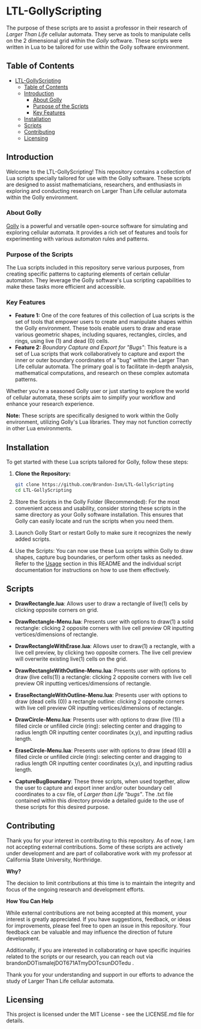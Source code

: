 # LTL-GollyScripting

The purpose of these scripts are to assist a professor in their research of _Larger Than Life_ cellular automata. They serve as tools to manipulate cells on the 2 dimensional grid within the _Golly_ software. These scripts were written in Lua to be tailored for use within the Golly software environment.

## Table of Contents

- [LTL-GollyScripting](#ltl-gollyscripting)
  - [Table of Contents](#table-of-contents)
  - [Introduction](#introduction)
    - [About Golly](#about-golly)
    - [Purpose of the Scripts](#purpose-of-the-scripts)
    - [Key Features](#key-features)
  - [Installation](#installation)
  - [Scripts](#scripts)
  - [Contributing](#contributing)
  - [Licensing](#licensing)

## Introduction

Welcome to the LTL-GollyScripting! This repository contains a collection of Lua scripts specially tailored for use with the Golly software. These scripts are designed to assist mathematicians, researchers, and enthusiasts in exploring and conducting research on Larger Than Life cellular automata within the Golly environment.

### About Golly

[Golly](https://golly.sourceforge.io/) is a powerful and versatile open-source software for simulating and exploring cellular automata. It provides a rich set of features and tools for experimenting with various automaton rules and patterns.

### Purpose of the Scripts

The Lua scripts included in this repository serve various purposes, from creating specific patterns to capturing elements of certain cellular automaton. They leverage the Golly software's Lua scripting capabilities to make these tasks more efficient and accessible.

### Key Features

- **Feature 1:** One of the core features of this collection of Lua scripts is the set of tools that empower users to create and manipulate shapes within the Golly environment. These tools enable users to draw and erase various geometric shapes, including squares, rectangles, circles, and rings, using live (1) and dead (0) cells.
- **Feature 2:** *Boundary Capture and Export for "Bugs"*: This feature is a set of Lua scripts that work collaboratively to capture and export the inner or outer boundary coordinates of a "bug" within the Larger Than Life cellular automata. The primary goal is to facilitate in-depth analysis, mathematical computations, and research on these complex automata patterns.

Whether you're a seasoned Golly user or just starting to explore the world of cellular automata, these scripts aim to simplify your workflow and enhance your research experience.

**Note:** These scripts are specifically designed to work within the Golly environment, utilizing Golly's Lua libraries. They may not function correctly in other Lua environments.

## Installation

To get started with these Lua scripts tailored for Golly, follow these steps:

1. **Clone the Repository:**

   ```bash
   git clone https://github.com/Brandon-Ism/LTL-GollyScripting
   cd LTL-GollyScripting
   ```
2. Store the Scripts in the Golly Folder (Recommended):
   For the most convenient access and usability, consider storing these scripts in the same directory as your Golly software installation. This ensures that Golly can easily locate and run the scripts when you need them.
3. Launch Golly
   Start or restart Golly to make sure it recognizes the newly added scripts.
4. Use the Scripts:
   You can now use these Lua scripts within Golly to draw shapes, capture bug boundaries, or perform other tasks as needed. Refer to the [Usage](#usage) section in this README and the individual script documentation for instructions on how to use them effectively.

## Scripts

* **DrawRectangle.lua**: Allows user to draw a rectangle of live(1) cells by clicking opposite corners on grid.
  
* **DrawRectangle-Menu.lua**: Presents user with options to draw(1) a solid rectangle: clicking 2 opposite corners with live cell preview OR inputting vertices/dimensions of rectangle.
  
* **DrawRectangleWithErase.lua**: Allows user to draw(1) a rectangle, with a live cell preview, by clicking two opposite corners. The live cell preview will overwrite existing live(1) cells on the grid.
  
* **DrawRectangleWithOutline-Menu.lua**: Presents user with options to draw (live cells(1)) a rectangle: clicking 2 opposite corners with live cell preview OR inputting vertices/dimensions of rectangle.
  
* **EraseRectangleWithOutline-Menu.lua**: Presents user with options to draw (dead cells (0)) a rectangle outline: clicking 2 opposite corners with live cell preview OR inputting vertices/dimensions of rectangle.
  
* **DrawCircle-Menu.lua**: Presents user with options to draw (live (1)) a filled circle or unfilled circle (ring): selecting center and dragging to radius length OR inputting center coordinates (x,y), and inputting radius length.
  
* **EraseCircle-Menu.lua**: Presents user with options to draw (dead (0)) a filled circle or unfilled circle (ring): selecting center and dragging to radius length OR inputting center coordinates (x,y), and inputting radius length.
  
* **CaptureBugBoundary**: These three scripts, when used together, allow the user to capture and export inner and/or outer boundary cell coordinates to a csv file, of *Larger than Life "bugs"*. The .txt file contained within this directory provide a detailed guide to the use of these scripts for this desired purpose.

## Contributing

Thank you for your interest in contributing to this repository. As of now, I am not accepting external contributions. Some of these scripts are actively under development and are part of collaborative work with my professor at California State University, Northridge.

**Why?**

The decision to limit contributions at this time is to maintain the integrity and focus of the ongoing research and development efforts.

**How You Can Help**

While external contributions are not being accepted at this moment, your interest is greatly appreciated. If you have suggestions, feedback, or ideas for improvements, please feel free to open an issue in this repository. Your feedback can be valuable and may influence the direction of future development.

Additionally, if you are interested in collaborating or have specific inquiries related to the scripts or our research, you can reach out via brandonDOTismalejDOT671ATmyDOTcsunDOTedu .

Thank you for your understanding and support in our efforts to advance the study of Larger Than Life cellular automata.

## Licensing

This project is licensed under the MIT License - see the LICENSE.md file for details.
